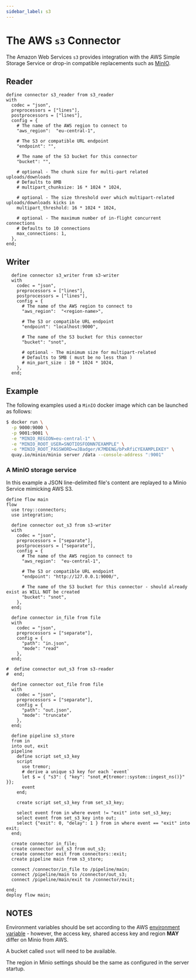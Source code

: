 ```yaml
---
sidebar_label: s3
---
```


# The AWS `s3` Connector

The Amazon Web Services `s3` provides integration with the AWS Simple Storage Service or
drop-in compatible replacements such as [MinIO](https://www.min.io).

## Reader

```tremor title="config.troy"
define connector s3_reader from s3_reader
with
  codec = "json",
  preprocessors = ["lines"],
  postprocessors = ["lines"],
  config = {
    # The name of the AWS region to connect to
    "aws_region":  "eu-central-1",

    # The S3 or compatible URL endpoint
    "endpoint": "",

    # The name of the S3 bucket for this connector
    "bucket": "",

    # optional - The chunk size for multi-part related uploads/downloads
    # Defaults to 8MB
    # multipart_chunksize: 16 * 1024 * 1024,

    # optional - The size threshold over which multipart-related uploads/downloads kicks in
    multipart_threshold: 16 * 1024 * 1024,

    # optional - The maximum number of in-flight concurrent connections
    # Defaults to 10 connections
    max_connections: 1,
  },
end;
```

## Writer

```tremor title="config.troy"
  define connector s3_writer from s3-writer
  with
    codec = "json",
    preprocessors = ["lines"],
    postprocessors = ["lines"],
    config = {
      # The name of the AWS region to connect to
      "aws_region":  "<region-name>",

      # The S3 or compatible URL endpoint
      "endpoint": "localhost:9000",

      # The name of the S3 bucket for this connector
      "bucket": "snot",

      # optional - The minimum size for multipart-related
      # Defaults to 5MB ( must be no less than )
      # min_part_size : 10 * 1024 * 1024,
    },
  end;
```

## Example

The following examples used a `MinIO` docker image which can be launched as follows:

```bash
$ docker run \
  -p 9000:9000 \
  -p 9001:9001 \
  -e "MINIO_REGION=eu-central-1" \
  -e "MINIO_ROOT_USER=SNOTIOSFODNN7EXAMPLE" \
  -e "MINIO_ROOT_PASSWORD=wJBadger/K7MDENG/bPxRfiCYEXAMPLEKEY" \
  quay.io/minio/minio server /data --console-address ":9001"
```

### A MinIO storage service

In this example a JSON line-delimited file's content are replayed to a Minio Service mimicking AWS S3.

```tremor title="config.troy"
define flow main
flow  
  use troy::connectors;
  use integration;

  define connector out_s3 from s3-writer
  with
    codec = "json",
    preprocessors = ["separate"],
    postprocessors = ["separate"],
    config = {
      # The name of the AWS region to connect to
      "aws_region":  "eu-central-1",

      # The S3 or compatible URL endpoint
      "endpoint": "http://127.0.0.1:9000/",

      # The name of the S3 bucket for this connector - should already exist as WILL NOT be created
      "bucket": "snot",
    },
  end;

  define connector in_file from file
  with 
    codec = "json",
    preprocessors = ["separate"],
    config = {
      "path": "in.json",
      "mode": "read"
    },
  end;

#  define connector out_s3 from s3-reader
#  end;

  define connector out_file from file
  with 
    codec = "json",
    preprocessors = ["separate"],
    config = {
      "path": "out.json",
      "mode": "truncate"
    },
  end;

  define pipeline s3_store
  from in
  into out, exit
  pipeline
    define script set_s3_key
    script
      use tremor;
      # derive a unique s3 key for each `event`
      let $ = { "s3": { "key": "snot_#{tremor::system::ingest_ns()}" }};
      event
    end;

    create script set_s3_key from set_s3_key;

    select event from in where event != "exit" into set_s3_key;
    select event from set_s3_key into out;
    select {"exit": 0, "delay": 1 } from in where event == "exit" into exit;
  end;

  create connector in_file;
  create connector out_s3 from out_s3;
  create connector exit from connectors::exit;
  create pipeline main from s3_store;

  connect /connector/in_file to /pipeline/main;
  connect /pipeline/main to /connector/out_s3;
  connect /pipeline/main/exit to /connector/exit;
  
end;
deploy flow main;
```

## NOTES

Environment variables should be set according to the AWS [environment variable](https://docs.aws.amazon.com/cli/latest/userguide/cli-configure-envvars.html) - however, the access key, shared access key and region __MAY__ differ on Minio from AWS.

A bucket called `snot` will need to be available.

The region in Minio settings should be the same as configured in the server startup.